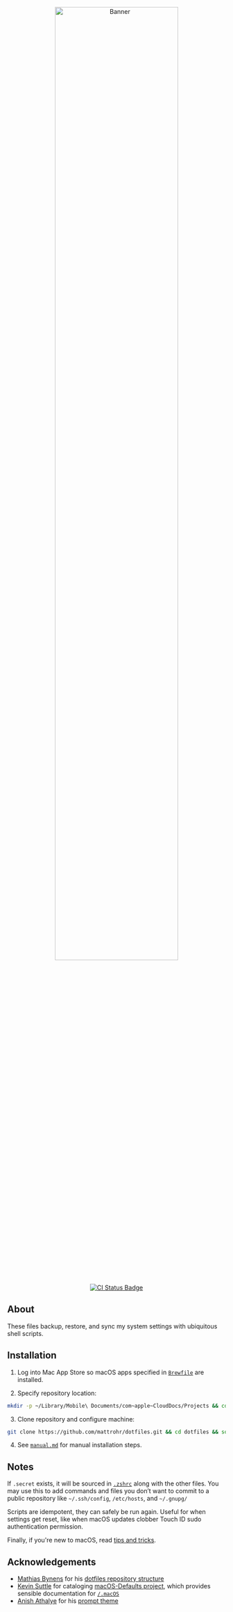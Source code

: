 <p align="center">
<img width="75%" src="https://i.imgur.com/VPkVbH1.png" alt="Banner">
</p>

<p align="center">
<a href="https://github.com/mattrohr/dotfiles/workflows/CI/badge.svg">
<img src="https://github.com/mattrohr/dotfiles/workflows/CI/badge.svg" alt="CI Status Badge">
</a>
</p>

## About
These files backup, restore, and sync my system settings with ubiquitous shell scripts.

## Installation
1. Log into Mac App Store so macOS apps specified in [`Brewfile`](https://github.com/mattrohr/dotfiles/blob/master/Brewfile) are installed.

2. Specify repository location:
```bash
mkdir -p ~/Library/Mobile\ Documents/com~apple~CloudDocs/Projects && cd ~/Library/Mobile\ Documents/com~apple~CloudDocs/Projects
```

3. Clone repository and configure machine:
```bash
git clone https://github.com/mattrohr/dotfiles.git && cd dotfiles && source install.sh
```

4. See [`manual.md`](./manual.md) for manual installation steps.

## Notes
If `.secret` exists, it will be sourced in [`.zshrc`](https://github.com/mattrohr/dotfiles/blob/master/.zshrc) along with the other files. You may use this to add commands and files you don’t want to commit to a public repository like `~/.ssh/config`, `/etc/hosts`, and `~/.gnupg/`

Scripts are idempotent, they can safely be run again. Useful for when settings get reset, like when macOS updates clobber Touch ID sudo authentication permission.

Finally, if you're new to macOS, read [tips and tricks](./tips.md).

## Acknowledgements
- [Mathias Bynens](https://mathiasbynens.be/) for his [dotfiles repository structure](https://github.com/mathiasbynens/dotfiles)
- [Kevin Suttle](http://kevinsuttle.com/) for cataloging [macOS-Defaults project](https://github.com/kevinSuttle/macOS-Defaults), which provides sensible documentation for [`/.macOS`](https://github.com/mattrohr/dotfiles/blob/main/.macOS)
- [Anish Athalye](https://github.com/anishathalye) for his [prompt theme](https://github.com/anishathalye/dotfiles/blob/master/zsh/prompt.zsh)